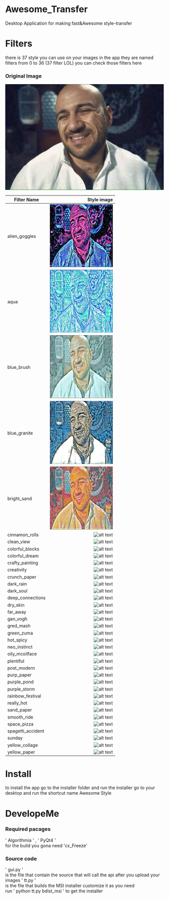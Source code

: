 # Awesome_Transfer
Desktop Application for making fast&Awesome style-transfer

# Filters
there is 37 style you can use on your images in the app they are named filters from 0 to 36 (37 filter LOL)
you can check those filters here<br>
### Original Image 
![alt text](https://github.com/aa-ahmed-aa/Awesome_Transfer/blob/master/images/original.jpg "Filter 0")
<br>

| Filter Name        | Style image|
| ------------- | -----:|
| alien_goggles 		 | <img src="https://github.com/aa-ahmed-aa/Awesome_Transfer/blob/master/images/0.jpg" width="200" height="200"> |
| aqua 					 | <img src="https://github.com/aa-ahmed-aa/Awesome_Transfer/blob/master/images/1.jpg" width="200" height="200"> |
| blue_brush 			 | <img src="https://github.com/aa-ahmed-aa/Awesome_Transfer/blob/master/images/2.jpg" width="200" height="200"> |
| blue_granite 			 | <img src="https://github.com/aa-ahmed-aa/Awesome_Transfer/blob/master/images/3.jpg" width="200" height="200"> |
| bright_sand 			 | <img src="https://github.com/aa-ahmed-aa/Awesome_Transfer/blob/master/images/4.jpg" width="200" height="200"> |
| cinnamon_rolls 		 | ![alt text](https:// "Filter 0") |
| clean_view 			 | ![alt text](https:// "Filter 0") |
| colorful_blocks 		 | ![alt text](https:// "Filter 0") |
| colorful_dream 		 | ![alt text](https:// "Filter 0") |
| crafty_painting 		 | ![alt text](https:// "Filter 0") |
| creativity 			 | ![alt text](https:// "Filter 0") |
| crunch_paper 			 | ![alt text](https:// "Filter 0") |
| dark_rain 			 | ![alt text](https:// "Filter 0") |
| dark_soul 			 | ![alt text](https:// "Filter 0") |
| deep_connections 		 | ![alt text](https:// "Filter 0") |
| dry_skin 				 | ![alt text](https:// "Filter 0") |
| far_away 				 | ![alt text](https:// "Filter 0") |
| gan_vogh 				 | ![alt text](https:// "Filter 0") |
| gred_mash 			 | ![alt text](https:// "Filter 0") |
| green_zuma 			 | ![alt text](https:// "Filter 0") |
| hot_spicy 			 | ![alt text](https:// "Filter 0") |
| neo_instinct 			 | ![alt text](https:// "Filter 0") |
| oily_mcoilface 		 | ![alt text](https:// "Filter 0") |
| plentiful 			 | ![alt text](https:// "Filter 0") |
| post_modern 			 | ![alt text](https:// "Filter 0") |
| purp_paper 			 | ![alt text](https:// "Filter 0") |
| purple_pond 			 | ![alt text](https:// "Filter 0") |
| purple_storm 			 | ![alt text](https:// "Filter 0") |
| rainbow_festival 		 | ![alt text](https:// "Filter 0") |
| really_hot 			 | ![alt text](https:// "Filter 0") |
| sand_paper 			 | ![alt text](https:// "Filter 0") |
| smooth_ride 			 | ![alt text](https:// "Filter 0") |
| space_pizza 			 | ![alt text](https:// "Filter 0") |
| spagetti_accident 	 | ![alt text](https:// "Filter 0") |
| sunday 				 | ![alt text](https:// "Filter 0") |
| yellow_collage 		 | ![alt text](https:// "Filter 0") |
| yellow_paper 			 | ![alt text](https:// "Filter 0") |

# Install
to install the app go to the installer folder and run the installer go to your desktop and run the shortcut name Awesome Style

# DevelopeMe
### Required pacages
' Algorithmia ' , ' PyQt4 ' <br>
for the build you gona need 'cx_Freeze' 
### Source code
' gui.py ' <br>
is the file that contain the source that will call the api after you upload your images
' tt.py ' <br>
is the file that builds the MSI installer customize it as you need <br>
run ' python tt.py bdist_msi ' to get the installer